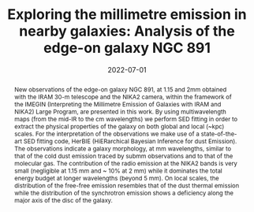 ---
title: "Exploring the millimetre emission in nearby galaxies: Analysis of the edge-on galaxy NGC 891"
collection: "publications"
category: "co_procs"
permalink: /publications/2022EPJWC25700023K
link: https://ui.adsabs.harvard.edu/abs/2022EPJWC.25700023K/abstract
date: 2022-07-01
venue: "mm Universe @ NIKA2 - Observing the mm Universe with the NIKA2 Camera"
citation: "Katsioli, S., Adam, R., Ade, P., et al. (2022), mm Universe @ NIKA2 - Observing the mm Universe with the NIKA2 Camera, 257, 00023."
abstract: "New observations of the edge-on galaxy NGC 891, at 1.15 and 2mm obtained with the IRAM 30-m telescope and the NIKA2 camera, within the framework of the IMEGIN (Interpreting the Millimetre Emission of Galaxies with IRAM and NIKA2) Large Program, are presented in this work. By using multiwavelength maps (from the mid-IR to the cm wavelengths) we perform SED fitting in order to extract the physical properties of the galaxy on both global and local (~kpc) scales. For the interpretation of the observations we make use of a state-of-the-art SED fitting code, HerBIE (HiERarchical Bayesian Inference for dust Emission). The observations indicate a galaxy morphology, at mm wavelengths, similar to that of the cold dust emission traced by submm observations and to that of the molecular gas. The contribution of the radio emission at the NIKA2 bands is very small (negligible at 1.15 mm and ~ 10% at 2 mm) while it dominates the total energy budget at longer wavelengths (beyond 5 mm). On local scales, the distribution of the free-free emission resembles that of the dust thermal emission while the distribution of the synchrotron emission shows a deficiency along the major axis of the disc of the galaxy."
---